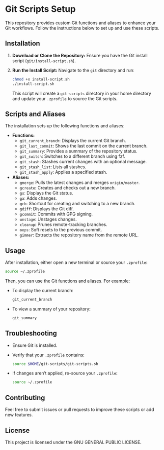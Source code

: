 # Git Scripts Setup

This repository provides custom Git functions and aliases to enhance your Git workflows. Follow the instructions below to set up and use these scripts.

## Installation

1. **Download or Clone the Repository:**
   Ensure you have the Git install script (`git/install-script.sh`).

2. **Run the Install Script:**
   Navigate to the `git` directory and run:

   ```sh
   chmod +x install-script.sh
   ./install-script.sh
   ```

   This script will create a `git-scripts` directory in your home directory and update your `.zprofile` to source the Git scripts.

## Scripts and Aliases

The installation sets up the following functions and aliases:

- **Functions:**
  - `git_current_branch`: Displays the current Git branch.
  - `git_last_commit`: Shows the last commit on the current branch.
  - `git_summary`: Provides a summary of the repository status.
  - `git_switch`: Switches to a different branch using fzf.
  - `git_stash`: Stashes current changes with an optional message.
  - `git_stash_list`: Lists all stashes.
  - `git_stash_apply`: Applies a specified stash.
- **Aliases:**
  - `gmerge`: Pulls the latest changes and merges `origin/master`.
  - `gcreate`: Creates and checks out a new branch.
  - `gs`: Displays the Git status.
  - `ga`: Adds changes.
  - `gcb`: Shortcut for creating and switching to a new branch.
  - `gdiff`: Displays the Git diff.
  - `gcommit`: Commits with GPG signing.
  - `unstage`: Unstages changes.
  - `cleanup`: Prunes remote-tracking branches.
  - `oops`: Soft resets to the previous commit.
  - `gimmer`: Extracts the repository name from the remote URL.

## Usage

After installation, either open a new terminal or source your `.zprofile`:

```sh
source ~/.zprofile
```

Then, you can use the Git functions and aliases. For example:

- To display the current branch:

  ```sh
  git_current_branch
  ```

- To view a summary of your repository:

  ```sh
  git_summary
  ```

## Troubleshooting

- Ensure Git is installed.
- Verify that your `.zprofile` contains:

  ```sh
  source $HOME/git-scripts/git-scripts.sh
  ```

- If changes aren’t applied, re-source your `.zprofile`:

  ```sh
  source ~/.zprofile
  ```

## Contributing

Feel free to submit issues or pull requests to improve these scripts or add new features.

## License

This project is licensed under the GNU GENERAL PUBLIC LICENSE.
